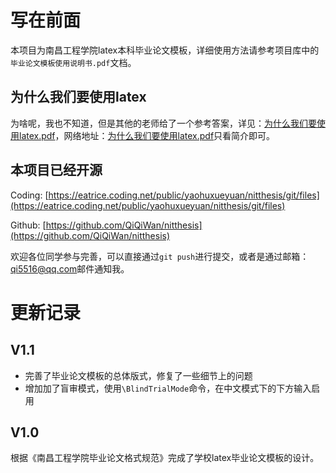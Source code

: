 # 写在前面

本项目为南昌工程学院latex本科毕业论文模板，详细使用方法请参考项目库中的`毕业论文模板使用说明书.pdf`文档。

## 为什么我们要使用latex

为啥呢，我也不知道，但是其他的老师给了一个参考答案，详见：[为什么我们要使用latex.pdf](https://eatrice.coding.net/public/yaohuxueyuan/nitthesis/git/files/master/doc/whyweshoulduselatex.pdf)，网络地址：[为什么我们要使用latex.pdf](https://yjshy.nwsuaf.edu.cn/docs/2019-04/20190416153810837639.pdf)只看简介即可。

## 本项目已经开源

Coding: [https://eatrice.coding.net/public/yaohuxueyuan/nitthesis/git/files](https://eatrice.coding.net/public/yaohuxueyuan/nitthesis/git/files)

Github: [https://github.com/QiQiWan/nitthesis](https://github.com/QiQiWan/nitthesis)

欢迎各位同学参与完善，可以直接通过`git push`进行提交，或者是通过邮箱：[qi5516@qq.com](mailto:qi5516@qq.com)邮件通知我。

# 更新记录

## V1.1

- 完善了毕业论文模板的总体版式，修复了一些细节上的问题
- 增加加了盲审模式，使用`\BlindTrialMode`命令，在中文模式下的下方输入启用

## V1.0

根据《南昌工程学院毕业论文格式规范》完成了学校latex毕业论文模板的设计。